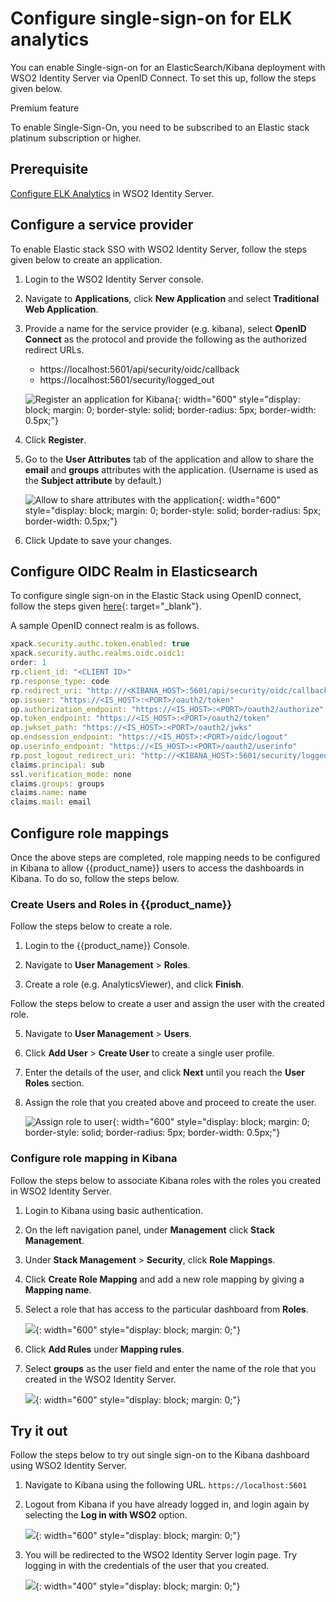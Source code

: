 # Configure single-sign-on for ELK analytics

 You can enable Single-sign-on for an ElasticSearch/Kibana deployment with WSO2 Identity Server via OpenID Connect. To set this up, follow the steps given below.

<div class="admonition waening">
<p class="admonition-title">Premium feature</p>
<p>To enable Single-Sign-On, you need to be subscribed to an Elastic stack platinum subscription or higher.</p>
</div>

## Prerequisite

[Configure ELK Analytics](./elk-analytics-installation-guide.md) in WSO2 Identity Server.

## Configure a service provider

To enable Elastic stack SSO with WSO2 Identity Server, follow the steps given below to create an application.

1. Login to the WSO2 Identity Server console.

2. Navigate to **Applications**, click **New Application** and select **Traditional Web Application**.

3. Provide a name for the service provider (e.g. kibana), select **OpenID Connect** as the protocol and provide the following as the authorized redirect URLs.
    - https://localhost:5601/api/security/oidc/callback
    - https://localhost:5601/security/logged_out

    ![Register an application for Kibana]({{base_path}}/assets/img/elk-analytics/elk-analytics-sso/elk-sso-4.png){: width="600" style="display: block; margin: 0; border-style: solid; border-radius: 5px; border-width: 0.5px;"}

4. Click **Register**.

5. Go to the **User Attributes** tab of the application and allow to share the **email** and **groups** attributes with the application. (Username is used as the **Subject attribute** by default.)

    ![Allow to share attributes with the application]({{base_path}}/assets/img/elk-analytics/elk-analytics-sso/elk-sso-3.png){: width="600" style="display: block; margin: 0; border-style: solid; border-radius: 5px; border-width: 0.5px;"}

6. Click Update to save your changes.


## Configure OIDC Realm in Elasticsearch

To configure single sign-on in the Elastic Stack using OpenID connect, follow the steps given [here](https://www.elastic.co/guide/en/elasticsearch/reference/current/oidc-guide.html){: target="_blank"}.

A sample OpenID connect realm is as follows.

  ```js
  xpack.security.authc.token.enabled: true
  xpack.security.authc.realms.oidc.oidc1:
  order: 1
  rp.client_id: "<CLIENT ID>"
  rp.response_type: code
  rp.redirect_uri: "http:///<KIBANA_HOST>:5601/api/security/oidc/callback"
  op.issuer: "https://<IS_HOST>:<PORT>/oauth2/token"
  op.authorization_endpoint: "https://<IS_HOST>:<PORT>/oauth2/authorize"
  op.token_endpoint: "https://<IS_HOST>:<PORT>/oauth2/token"
  op.jwkset_path: "https://<IS_HOST>:<PORT>/oauth2/jwks"
  op.endsession_endpoint: "https://<IS_HOST>:<PORT>/oidc/logout"
  op.userinfo_endpoint: "https://<IS_HOST>:<PORT>/oauth2/userinfo"
  rp.post_logout_redirect_uri: "http://<KIBANA_HOST>:5601/security/logged_out"
  claims.principal: sub
  ssl.verification_mode: none
  claims.groups: groups
  claims.name: name
  claims.mail: email
  ```

## Configure role mappings

Once the above steps are completed, role mapping needs to be configured in Kibana to allow {{product_name}} users to access the dashboards in Kibana. To do so, follow the steps below.

### Create Users and Roles in {{product_name}}

Follow the steps below to create a role.

1. Login to the {{product_name}} Console.

2. Navigate to **User Management** > **Roles**.

3. Create a role (e.g. AnalyticsViewer), and click **Finish**.

Follow the steps below to create a user and assign the user with the created role.

5. Navigate to **User Management** > **Users**.

6. Click **Add User** > **Create User** to create a single user profile.

6. Enter the details of the user, and click **Next** until you reach the **User Roles** section.

7. Assign the role that you created above and proceed to create the user.

      ![Assign role to user]({{base_path}}/assets/img/elk-analytics/elk-assign-role.png){: width="600" style="display: block; margin: 0; border-style: solid; border-radius: 5px; border-width: 0.5px;"}


### Configure role mapping in Kibana

Follow the steps below to associate Kibana roles with the roles you created in WSO2 Identity Server.

1. Login to Kibana using basic authentication.

2. On the left navigation panel, under **Management** click **Stack Management**.

3. Under **Stack Management** > **Security**, click **Role Mappings**.

3. Click **Create Role Mapping** and add a new role mapping by giving a **Mapping name**.

4. Select a role that has access to the particular dashboard from  **Roles**.

    ![]( {{base_path}}/assets/img/elk-analytics/elk-analytics-sso/elk-sso-6.png){: width="600" style="display: block; margin: 0;"}

5. Click **Add Rules** under **Mapping rules**.

6. Select **groups** as the user field and enter the name of the role that you created in the WSO2 Identity Server.

    ![]( {{base_path}}/assets/img/elk-analytics/elk-analytics-sso/elk-sso-7.png){: width="600" style="display: block; margin: 0;"}


## Try it out

Follow the steps below to try out single sign-on to the Kibana dashboard using WSO2 Identity Server.

1. Navigate to Kibana using the following URL.
    <code>https://localhost:5601</code>

7. Logout from Kibana if you have already logged in, and login again by selecting the **Log in with WSO2** option.

    ![]( {{base_path}}/assets/img/elk-analytics/elk-analytics-sso/elk-sso-8.png){: width="600" style="display: block; margin: 0;"}

8. You will be redirected to the WSO2 Identity Server login page. Try logging in with the credentials of the user that you created.

    ![]( {{base_path}}/assets/img/elk-analytics/elk-analytics-sso/elk-sso-9.png){: width="400" style="display: block; margin: 0;"}
